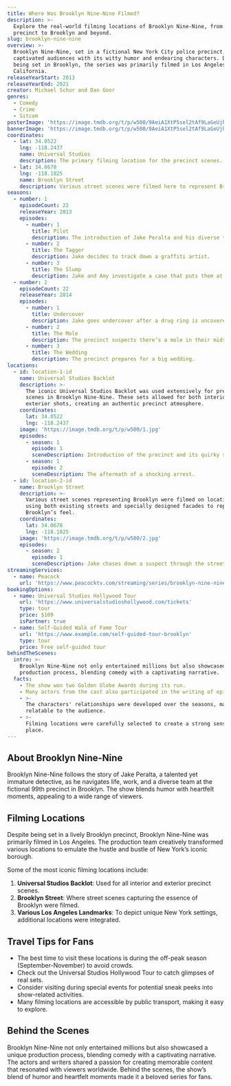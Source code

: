 ```yaml
---
title: Where Was Brooklyn Nine-Nine Filmed?
description: >-
  Explore the real-world filming locations of Brooklyn Nine-Nine, from the
  precinct to Brooklyn and beyond.
slug: brooklyn-nine-nine
overview: >-
  Brooklyn Nine-Nine, set in a fictional New York City police precinct, has
  captivated audiences with its witty humor and endearing characters. Despite
  being set in Brooklyn, the series was primarily filmed in Los Angeles,
  California.
releaseYearStart: 2013
releaseYearEnd: 2021
creator: Michael Schur and Dan Goor
genres:
  - Comedy
  - Crime
  - Sitcom
posterImage: 'https://image.tmdb.org/t/p/w500/9AeiA1XtP5sel2tAf9LaGeUjhDb.jpg'
bannerImage: 'https://image.tmdb.org/t/p/w500/9AeiA1XtP5sel2tAf9LaGeUjhDb.jpg'
coordinates:
  - lat: 34.0522
    lng: -118.2437
    name: Universal Studios
    description: The primary filming location for the precinct scenes.
  - lat: 34.0678
    lng: -118.1825
    name: Brooklyn Street
    description: Various street scenes were filmed here to represent Brooklyn.
seasons:
  - number: 1
    episodeCount: 22
    releaseYear: 2013
    episodes:
      - number: 1
        title: Pilot
        description: The introduction of Jake Peralta and his diverse team at the precinct.
      - number: 2
        title: The Tagger
        description: Jake decides to track down a graffiti artist.
      - number: 3
        title: The Slump
        description: Jake and Amy investigate a case that puts them at odds.
  - number: 2
    episodeCount: 22
    releaseYear: 2014
    episodes:
      - number: 1
        title: Undercover
        description: Jake goes undercover after a drug ring is uncovered.
      - number: 2
        title: The Mole
        description: The precinct suspects there’s a mole in their midst.
      - number: 3
        title: The Wedding
        description: The precinct prepares for a big wedding.
locations:
  - id: location-1-id
    name: Universal Studios Backlot
    description: >-
      The iconic Universal Studios Backlot was used extensively for precinct
      scenes in Brooklyn Nine-Nine. These sets allowed for both interior and
      exterior shots, creating an authentic precinct atmosphere.
    coordinates:
      lat: 34.0522
      lng: -118.2437
    image: 'https://image.tmdb.org/t/p/w500/1.jpg'
    episodes:
      - season: 1
        episode: 1
        sceneDescription: Introduction of the precinct and its quirky staff.
      - season: 1
        episode: 2
        sceneDescription: The aftermath of a shocking arrest.
  - id: location-2-id
    name: Brooklyn Street
    description: >-
      Various street scenes representing Brooklyn were filmed on location in LA,
      using both existing streets and specially designed facades to replicate
      Brooklyn’s feel.
    coordinates:
      lat: 34.0678
      lng: -118.1825
    image: 'https://image.tmdb.org/t/p/w500/2.jpg'
    episodes:
      - season: 2
        episode: 1
        sceneDescription: Jake chases down a suspect through the streets.
streamingServices:
  - name: Peacock
    url: 'https://www.peacocktv.com/streaming/series/brooklyn-nine-nine'
bookingOptions:
  - name: Universal Studios Hollywood Tour
    url: 'https://www.universalstudioshollywood.com/tickets'
    type: tour
    price: $109
    isPartner: true
  - name: Self-Guided Walk of Fame Tour
    url: 'https://www.example.com/self-guided-tour-brooklyn'
    type: tour
    price: Free self-guided tour
behindTheScenes:
  intro: >-
    Brooklyn Nine-Nine not only entertained millions but also showcased a unique
    production process, blending comedy with a captivating narrative.
  facts:
    - The show won two Golden Globe Awards during its run.
    - Many actors from the cast also participated in the writing of episodes.
    - >-
      The characters' relationships were developed over the seasons, making them
      relatable to the audience.
    - >-
      Filming locations were carefully selected to create a strong sense of
      place.
---
```


## About Brooklyn Nine-Nine

Brooklyn Nine-Nine follows the story of Jake Peralta, a talented yet immature detective, as he navigates life, work, and a diverse team at the fictional 99th precinct in Brooklyn. The show blends humor with heartfelt moments, appealing to a wide range of viewers.

## Filming Locations

Despite being set in a lively Brooklyn precinct, Brooklyn Nine-Nine was primarily filmed in Los Angeles. The production team creatively transformed various locations to emulate the hustle and bustle of New York’s iconic borough.

Some of the most iconic filming locations include:

1. **Universal Studios Backlot**: Used for all interior and exterior precinct scenes.
2. **Brooklyn Street**: Where street scenes capturing the essence of Brooklyn were filmed.
3. **Various Los Angeles Landmarks**: To depict unique New York settings, additional locations were integrated.

## Travel Tips for Fans

- The best time to visit these locations is during the off-peak season (September-November) to avoid crowds.
- Check out the Universal Studios Hollywood Tour to catch glimpses of real sets.
- Consider visiting during special events for potential sneak peeks into show-related activities.
- Many filming locations are accessible by public transport, making it easy to explore.

## Behind the Scenes

Brooklyn Nine-Nine not only entertained millions but also showcased a unique production process, blending comedy with a captivating narrative. The actors and writers shared a passion for creating memorable content that resonated with viewers worldwide. Behind the scenes, the show’s blend of humor and heartfelt moments made it a beloved series for fans.
